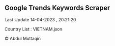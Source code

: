 

## Google Trends Keywords Scraper 
 
Last Update 14-04-2023 , 20:21:20

Country List :
VIETNAM.json



© Abdul Muttaqin 
